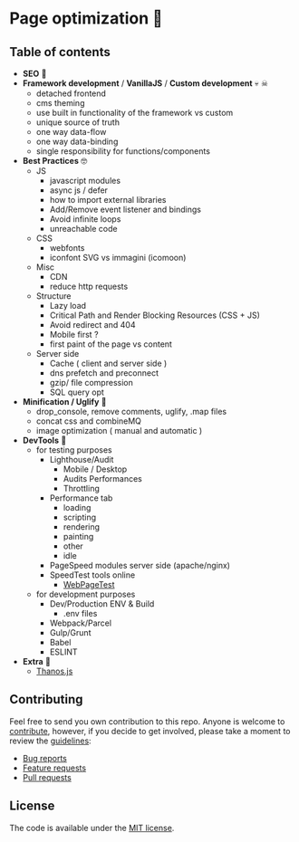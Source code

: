 # Page optimization 🤷‍

## Table of contents
  - **SEO** 🧐
  - **Framework development** / **VanillaJS** / **Custom development** 💀 ☠
    - detached frontend
    - cms theming
    - use built in functionality of the framework vs custom
    - unique source of truth
    - one way data-flow
    - one way data-binding
    - single responsibility for functions/components    
  - **Best Practices** 🤓
    - JS
        - javascript modules
        - async js / defer
        - how to import external libraries
        - Add/Remove event listener and bindings
        - Avoid infinite loops
        - unreachable code
    - CSS
        - webfonts
        - iconfont SVG vs immagini (icomoon) 
    - Misc
      - CDN
      - reduce http requests
    - Structure 
        - Lazy load
        - Critical Path and Render Blocking Resources (CSS + JS)
        - Avoid redirect and 404
        - Mobile first ?
        - first paint of the page vs content 
    - Server side  
      - Cache ( client and server side )
      - dns prefetch and preconnect
      - gzip/ file compression
      - SQL query opt  
  - **Minification / Uglify** 👹
    - drop_console, remove comments, uglify, .map files
    - concat css and combineMQ
    - image optimization ( manual and automatic )
  - **DevTools** 🤖
    - for testing purposes
      - Lighthouse/Audit
        - Mobile / Desktop
        - Audits Performances
        - Throttling
      - Performance tab
        - loading
        - scripting
        - rendering
        - painting
        - other 
        - idle
      - PageSpeed modules server side (apache/nginx)
      - SpeedTest tools online
        - [WebPageTest](https://www.webpagetest.org)
    - for development purposes
      - Dev/Production ENV & Build
        - .env files
      - Webpack/Parcel
      - Gulp/Grunt
      - Babel
      - ESLINT
  - **Extra** 🤟
    - [Thanos.js](https://thanosjs.org)


## Contributing


Feel free to send you own contribution to this repo.
Anyone is welcome to [contribute](.github/CONTRIBUTING.md),
however, if you decide to get involved, please take a moment to review
the [guidelines](.github/CONTRIBUTING.md):

* [Bug reports](.github/CONTRIBUTING.md#bugs)
* [Feature requests](.github/CONTRIBUTING.md#features)
* [Pull requests](.github/CONTRIBUTING.md#pull-requests)


## License

The code is available under the [MIT license](LICENSE.txt).
